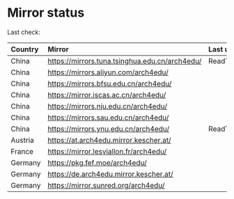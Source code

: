 <script src="./time.js"></script>
# Mirror status
Last check: <script type="text/javascript">localize(1692602140.4205909);</script>

|Country|Mirror|Last update|
|:------|:-----|:----------|
|China|https://mirrors.tuna.tsinghua.edu.cn/arch4edu/|ReadTimeout|
|China|https://mirrors.aliyun.com/arch4edu/|<script type="text/javascript">localize(1692512870);</script>|
|China|https://mirrors.bfsu.edu.cn/arch4edu/|<script type="text/javascript">localize(1692556139);</script>|
|China|https://mirror.iscas.ac.cn/arch4edu/|<script type="text/javascript">localize(1692556139);</script>|
|China|https://mirrors.nju.edu.cn/arch4edu/|<script type="text/javascript">localize(1692556139);</script>|
|China|https://mirrors.sau.edu.cn/arch4edu/|<script type="text/javascript">localize(1692556139);</script>|
|China|https://mirrors.ynu.edu.cn/arch4edu/|ReadTimeout|
|Austria|https://at.arch4edu.mirror.kescher.at/|<script type="text/javascript">localize(1692556139);</script>|
|France|https://mirror.lesviallon.fr/arch4edu/|<script type="text/javascript">localize(1692556139);</script>|
|Germany|https://pkg.fef.moe/arch4edu/|<script type="text/javascript">localize(1692556139);</script>|
|Germany|https://de.arch4edu.mirror.kescher.at/|<script type="text/javascript">localize(1692556139);</script>|
|Germany|https://mirror.sunred.org/arch4edu/|<script type="text/javascript">localize(1692556139);</script>|

<script src="./tablefilter/tablefilter.js"></script>
<script src="./table.js"></script>